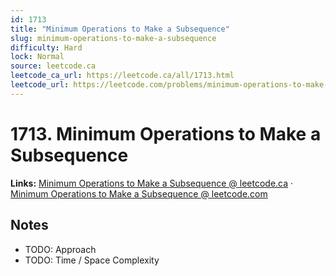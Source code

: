 ```yaml
--- 
id: 1713
title: "Minimum Operations to Make a Subsequence"
slug: minimum-operations-to-make-a-subsequence
difficulty: Hard
lock: Normal
source: leetcode.ca
leetcode_ca_url: https://leetcode.ca/all/1713.html
leetcode_url: https://leetcode.com/problems/minimum-operations-to-make-a-subsequence/
---
```


# 1713. Minimum Operations to Make a Subsequence

**Links:** [Minimum Operations to Make a Subsequence @ leetcode.ca](https://leetcode.ca/all/1713.html) · [Minimum Operations to Make a Subsequence @ leetcode.com](https://leetcode.com/problems/minimum-operations-to-make-a-subsequence/)

## Notes
- TODO: Approach
- TODO: Time / Space Complexity
